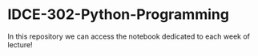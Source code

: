 # IDCE-302-Python-Programming
In this repository we can access the notebook dedicated to each week of lecture!
